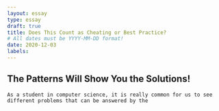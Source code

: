 ```yaml
---
layout: essay
type: essay
draft: true
title: Does This Count as Cheating or Best Practice?
# All dates must be YYYY-MM-DD format!
date: 2020-12-03
labels:
---
```

## The Patterns Will Show You the Solutions!

    As a student in computer science, it is really common for us to see different problems that can be answered by the 


